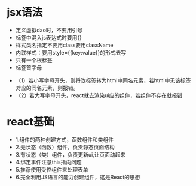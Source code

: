 # jsx语法
* 定义虚拟dao时，不要用引号
* 标签中混入js表达式时要用{}
* 样式类名指定不要用class要用className
* 内联样式：要用style={{key:value}}的形式去写
* 只有一个根标签 
* 标签首字母
- （1）若小写字母开头，则将改标签转为html中同名元素，若html中无该标签对应的同名元素，则报错。
- （2）若大写字母开头，react就去渲染ui应的组件，若组件不存在就报错

# react基础
* 1.组件的两种创建方式，函数组件和类组件
* 2.无状态（函数）组件，负责静态页面结构
* 3.有状态（类）组件，负责更新ui,让页面动起来
* 4.绑定事件注意this指向问题
* 5.推荐使用受控组件来处理表单
* 6.完全利用JS语言的能力创建组件，这是React的思想


